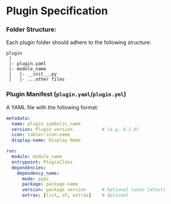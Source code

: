 # Plugin Specification

### Folder Structure:

Each plugin folder should adhere to the following structure:

```
plugin
 |
 |- plugin.yaml
 |- module_name
 |   |- __init__.py
 |   |- ...other files
```

### Plugin Manifest (`plugin.yaml`/`plugin.yml`)

A YAML file with the following format:
```yaml
metadata:
  name: plugin_symbolic_name
  version: Plugin version           # (e.g. 0.1.0)
  icon: tabler-icon-name
  display-name: Display Name

run:
  module: module_name
  entrypoint: PluginClass
  dependencies:
    dependency_name:
      mode: pypi
      package: package-name
      version: package version      # Optional (uses latest)
      extras: [list, of, extras]    # Optional
```